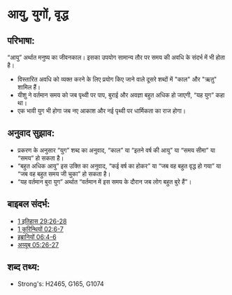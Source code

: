 # आयु, युगों, वृद्ध #

## परिभाषा: ##

“आयु” अर्थात मनुष्य का जीवनकाल। इसका उपयोग सामान्य तौर पर समय की अवधि के संदर्भ में भी होता है।

* विस्तारित अवधि को व्यक्त करने के लिए प्रयोग किए जाने वाले दूसरे शब्दों में "काल" और "ऋतु" शामिल हैं।
* यीशु ने वर्तमान समय को जब पृथ्वी पर पाप, बुराई और अवज्ञा बहुत अधिक हो जाएगी, “यह युग” कहा था।
* एक भावी युग भी होगा जब नए आकाश और नई पृथ्वी पर धार्मिकता का राज होगा।

## अनुवाद सुझाव: ##

* प्रकरण के अनुसार “युग” शब्द का अनुवाद, “काल” या “इतने वर्ष की आयु” या “समय सीमा” या “समय” हो सकता है।
* “बहुत अधिक आयु” इस उक्ति का अनुवाद, “कई वर्ष का होकर” या “जब वह बहुत वृद्ध हो गया” या “जब वह बहुत समय जी चुका” हो सकता है।
* “यह वर्तमान बुरा युग” अर्थात “वर्तमान में इस समय के दौरान जब लोग बहुत बुरे हैं”।

## बाइबल संदर्भ: ##

* [1 इतिहास 29:26-28](rc://hi/tn/help/1ch/29/26)
* [1 कुरिन्थियों 02:6-7](rc://hi/tn/help/1co/02/06)
* [इब्रानियों 06:4-6](rc://hi/tn/help/heb/06/04)
* [अय्यूब 05:26-27](rc://hi/tn/help/job/05/26)

## शब्द तथ्य: ##

* Strong's: H2465, G165, G1074

